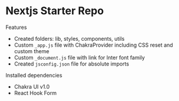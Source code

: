 # Nextjs Starter Repo

Features

- Created folders: lib, styles, components, utils
- Custom `_app.js` file with ChakraProvider including CSS reset and custom theme
- Custom `_document.js` file with link for Inter font family
- Created `jsconfig.json` file for absolute imports

Installed dependencies

- Chakra UI v1.0
- React Hook Form
